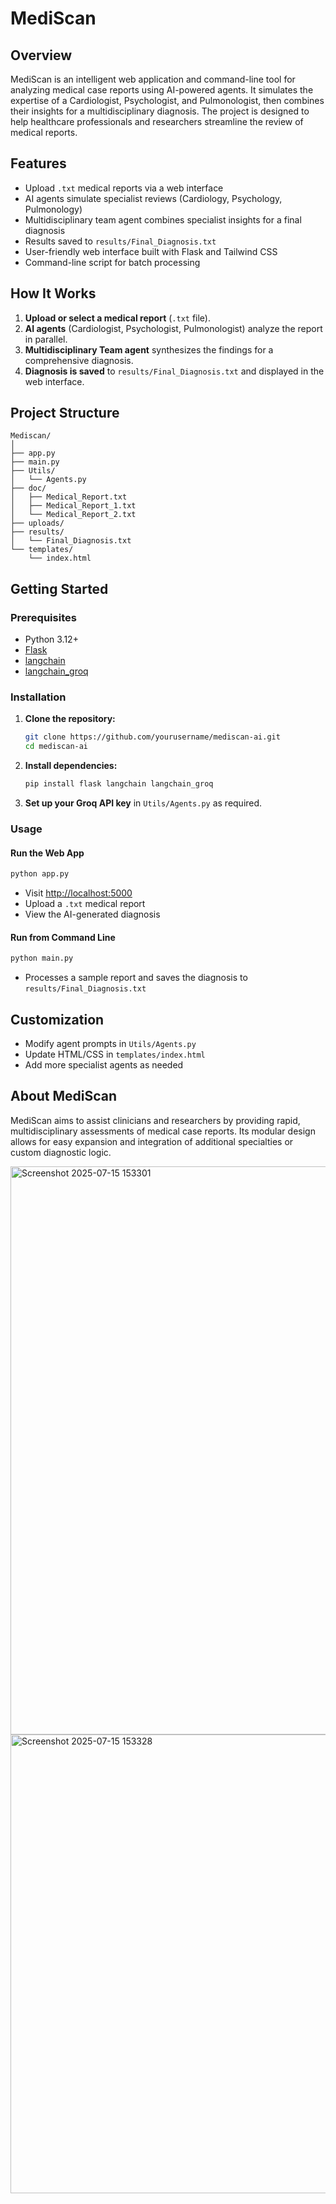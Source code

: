# MediScan 

## Overview

MediScan is an intelligent web application and command-line tool for analyzing medical case reports using AI-powered agents. It simulates the expertise of a Cardiologist, Psychologist, and Pulmonologist, then combines their insights for a multidisciplinary diagnosis. The project is designed to help healthcare professionals and researchers streamline the review of medical reports.

## Features

- Upload `.txt` medical reports via a web interface
- AI agents simulate specialist reviews (Cardiology, Psychology, Pulmonology)
- Multidisciplinary team agent combines specialist insights for a final diagnosis
- Results saved to `results/Final_Diagnosis.txt`
- User-friendly web interface built with Flask and Tailwind CSS
- Command-line script for batch processing

## How It Works

1. **Upload or select a medical report** (`.txt` file).
2. **AI agents** (Cardiologist, Psychologist, Pulmonologist) analyze the report in parallel.
3. **Multidisciplinary Team agent** synthesizes the findings for a comprehensive diagnosis.
4. **Diagnosis is saved** to `results/Final_Diagnosis.txt` and displayed in the web interface.

## Project Structure

```
Mediscan/
│
├── app.py                  
├── main.py                
├── Utils/
│   └── Agents.py           
├── doc/
│   ├── Medical_Report.txt
│   ├── Medical_Report_1.txt
│   └── Medical_Report_2.txt
├── uploads/                
├── results/
│   └── Final_Diagnosis.txt 
└── templates/
    └── index.html          
```

## Getting Started

### Prerequisites

- Python 3.12+
- [Flask](https://flask.palletsprojects.com/)
- [langchain](https://python.langchain.com/)
- [langchain_groq](https://github.com/langchain-ai/langchain-groq)

### Installation

1. **Clone the repository:**
    ```sh
    git clone https://github.com/yourusername/mediscan-ai.git
    cd mediscan-ai
    ```

2. **Install dependencies:**
    ```sh
    pip install flask langchain langchain_groq
    ```

3. **Set up your Groq API key** in `Utils/Agents.py` as required.

### Usage

#### Run the Web App

```sh
python app.py
```
- Visit [http://localhost:5000](http://localhost:5000)
- Upload a `.txt` medical report
- View the AI-generated diagnosis

#### Run from Command Line

```sh
python main.py
```
- Processes a sample report and saves the diagnosis to `results/Final_Diagnosis.txt`

## Customization

- Modify agent prompts in `Utils/Agents.py`
- Update HTML/CSS in `templates/index.html`
- Add more specialist agents as needed

## About MediScan 

MediScan  aims to assist clinicians and researchers by providing rapid, multidisciplinary assessments of medical case reports. Its modular design allows for easy expansion and integration of additional specialties or custom diagnostic logic.



<img width="1913" height="909" alt="Screenshot 2025-07-15 153301" src="https://github.com/user-attachments/assets/394516c6-5f9c-449e-8dbf-3671ea334f59" />

<img width="1109" height="734" alt="Screenshot 2025-07-15 153328" src="https://github.com/user-attachments/assets/2c20d91f-ec0c-4b47-9e5c-734252a229ff" />


